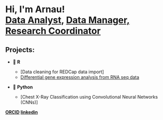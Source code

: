 <h1>Hi, I'm Arnau! <br/><a href="https://github.com/arnaumariscal">Data Analyst</a>, <a href="https://www.linkedin.com/in/mariscalarnau">Data Manager, Research Coordinator</a>

<h2>Projects:</h2>

- 🔵 <b>R </b>
  - [Data cleaning for REDCap data import]
  - [Differential gene expression analysis from RNA seq data](https://github.com/arnaumariscal/Differential-gene-expression-analysis-from-RNA-seq-data)

- 🐍 <b>Python</b>
  - [Chest X-Ray Classification using Convolutional Neural Networks (CNNs)]

[<b>ORCID<b>](https://orcid.org/0009-0000-3729-2068)
[<b>linkedin<b>](https://www.linkedin.com/in/mariscalarnau)
